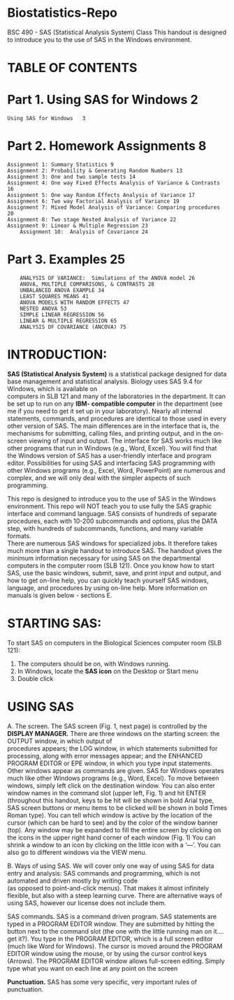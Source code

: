 # Biostatistics-Repo
BSC 490 - SAS (Statistical Analysis System)  Class
This handout is designed to introduce you to the use of SAS in the Windows environment. 





# TABLE OF CONTENTS


# Part 1. Using SAS for Windows	2
	Using SAS for Windows	3
# Part 2. Homework Assignments	8
	Assignment 1: Summary Statistics 9
	Assignment 2: Probability & Generating Random Numbers 13
	Assignment 3: One and two sample tests 14
	Assignment 4: One way Fixed Effects Analysis of Variance & Contrasts 16
	Assignment 5: One way Random Effects Analysis of Variance 17
	Assignment 6: Two way Factorial Analysis of Variance 19
	Assignment 7: Mixed Model Analysis of Variance: Comparing procedures 20
	Assignment 8: Two stage Nested Analysis of Variance 22
	Assignment 9: Linear & Multiple Regression 23
        Assignment 10:  Analysis of Covariance 24
# Part 3. Examples 25
        ANALYSIS OF VARIANCE:  Simulations of the ANOVA model 26
        ANOVA, MULTIPLE COMPARISONS, & CONTRASTS 28
        UNBALANCED ANOVA EXAMPLE 34
        LEAST SQUARES MEANS 41
        ANOVA MODELS WITH RANDOM EFFECTS 47
        NESTED ANOVA 53
        SIMPLE LINEAR REGRESSION 56
        LINEAR & MULTIPLE REGRESSION 65
        ANALYSIS OF COVARIANCE (ANCOVA)	75

# INTRODUCTION:

  **SAS (Statistical Analysis System)** is a statistical package designed for data base management and statistical analysis. Biology uses SAS 9.4 for Windows, which is available on   
  computers in SLB 121 and many of the laboratories in the department. It can be set up to run on any **IBM- compatible computer** in the department (see me if you need to get it set 
  up   in your laboratory).
  Nearly all internal statements, commands, and procedures are identical to those used in every other version of SAS. The main differences are in the interface that is, the   
  mechanisms for submitting, calling files, and printing output, and in the on-screen viewing of input and output. The interface for SAS works much like other programs that run in 
  Windows (e.g., Word, Excel). You will find that the Windows version of SAS has a user-friendly interface and program editor. Possibilities for using SAS and interfacing SAS 
  programming with other Windows programs (e.g., Excel, Word, PowerPoint) are numerous and complex, and we will only deal with the simpler aspects of such programming.
 
  This repo is designed to introduce you to the use of SAS in the Windows environment. This repo will NOT teach you to use fully the SAS graphic interface and command language.   SAS consists of hundreds of separate procedures, each with 10-200 subcommands and options, plus the DATA step, with hundreds of subcommands, functions, and many variable formats.  
  There are numerous SAS windows for specialized jobs. It therefore takes much more than a single handout to introduce SAS. The handout gives the minimum information necessary for 
  using SAS on the departmental computers in the computer room (SLB 121). Once you know how to start SAS, use the basic windows, submit, save, and print input and output, and how to 
  get on-line help, you can quickly teach yourself SAS windows, language, and procedures by using on-line help. More information on manuals is given below - sections E.


# STARTING SAS:

   To start SAS on computers in the Biological Sciences computer room (SLB 121):
   1) The computers should be on, with Windows running.
   2) In Windows, locate the **SAS icon** on the Desktop or Start menu
   3) Double click


# USING SAS

  A. The screen. The SAS screen (Fig. 1, next page) is controlled by the **DISPLAY MANAGER.** There are three windows on the starting screen: the OUTPUT window, in which output of   
  procedures appears; the LOG window, in which statements submitted for processing, along with error messages appear; and the ENHANCED PROGRAM EDITOR or EPE window, in which you type 
  input statements. Other windows appear as commands are given. SAS for Windows operates much like other Windows programs (e.g., Word, Excel). To move between windows, simply left 
  click on the destination window. You can also enter window names in the command slot (upper left, Fig. 1) and hit ENTER (throughout this handout, keys to be hit will be shown in 
  bold Arial type, SAS screen buttons or menu items to be clicked will be shown in bold Times Roman type). You can tell which window is active by the location of the cursor (which 
  can be hard to see) and by the color of the window banner (top). Any window may be expanded to fill the entire screen by clicking on the icons in the upper right hand corner of 
  each window (Fig. 1) You can shrink a window to an icon by clicking on the little icon with a ‘—’. You can also go to different windows via the VIEW menu.

  B. Ways of using SAS. We will cover only one way of using SAS for data entry and analysis: SAS commands and programming, which is not automated and driven mostly by writing code  
  (as opposed to point-and-click menus). That makes it almost infinitely flexible, but also with a steep learning curve. There are alternative ways of using SAS, however our license 
  does not include them.

  SAS commands. SAS is a command driven program. SAS statements are typed in a PROGRAM EDITOR window. They are submitted by hitting the button next to the command slot (the one with   the little running man on it…. get it?). You type in the PROGRAM EDITOR, which is a full screen editor (much like Word for Windows). The cursor is moved around the PROGRAM EDITOR 
  window using the mouse, or by using the cursor control keys (Arrows). The PROGRAM EDITOR window allows full-screen editing. Simply type what you want on each line at any point on 
  the screen


  **Punctuation.** SAS has some very specific, very important rules of punctuation.




